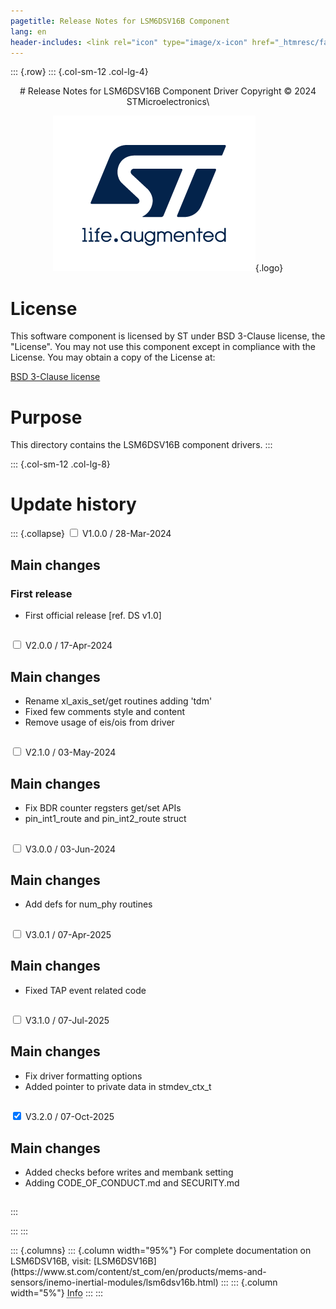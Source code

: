 ```yaml
---
pagetitle: Release Notes for LSM6DSV16B Component
lang: en
header-includes: <link rel="icon" type="image/x-icon" href="_htmresc/favicon.png" />
---
```


::: {.row}
::: {.col-sm-12 .col-lg-4}

<center>
# Release Notes for LSM6DSV16B Component Driver
Copyright &copy; 2024 STMicroelectronics\

[![ST logo](_htmresc/st_logo_2020.png)](https://www.st.com){.logo}
</center>

# License

This software component is licensed by ST under BSD 3-Clause license, the "License".
You may not use this component except in compliance with the License. You may obtain a copy of the License at:

[BSD 3-Clause license](https://opensource.org/licenses/BSD-3-Clause)

# Purpose

This directory contains the LSM6DSV16B component drivers.
:::

::: {.col-sm-12 .col-lg-8}
# Update history

::: {.collapse}
<input type="checkbox" id="collapse-section1" aria-hidden="true">
<label for="collapse-section1" aria-hidden="true">V1.0.0 / 28-Mar-2024</label>
<div>

## Main changes

### First release

- First official release [ref. DS v1.0]

##

</div>

<input type="checkbox" id="collapse-section2" aria-hidden="true">
<label for="collapse-section2" aria-hidden="true">V2.0.0 / 17-Apr-2024</label>
<div>

## Main changes

- Rename xl_axis_set/get routines adding 'tdm'
- Fixed few comments style and content
- Remove usage of eis/ois from driver

##

</div>

<input type="checkbox" id="collapse-section3" aria-hidden="true">
<label for="collapse-section3" aria-hidden="true">V2.1.0 / 03-May-2024</label>
<div>

## Main changes

- Fix BDR counter regsters get/set APIs
- pin_int1_route and pin_int2_route struct

##

</div>

<input type="checkbox" id="collapse-section4" aria-hidden="true">
<label for="collapse-section4" aria-hidden="true">V3.0.0 / 03-Jun-2024</label>
<div>

## Main changes

- Add defs for num_phy routines

##

</div>

<input type="checkbox" id="collapse-section5" aria-hidden="true">
<label for="collapse-section5" aria-hidden="true">V3.0.1 / 07-Apr-2025</label>
<div>

## Main changes

- Fixed TAP event related code

##

</div>

<input type="checkbox" id="collapse-section6" aria-hidden="true">
<label for="collapse-section6" aria-hidden="true">V3.1.0 / 07-Jul-2025</label>
<div>

## Main changes

- Fix driver formatting options
- Added pointer to private data in stmdev_ctx_t

##

</div>

<input type="checkbox" id="collapse-section7" checked aria-hidden="true">
<label for="collapse-section7" aria-hidden="true">V3.2.0 / 07-Oct-2025</label>
<div>

## Main changes

- Added checks before writes and membank setting
- Adding CODE_OF_CONDUCT.md and SECURITY.md

##

</div>
:::


:::
:::

<footer class="sticky">
::: {.columns}
::: {.column width="95%"}
For complete documentation on LSM6DSV16B,
visit:
[LSM6DSV16B](https://www.st.com/content/st_com/en/products/mems-and-sensors/inemo-inertial-modules/lsm6dsv16b.html)
:::
::: {.column width="5%"}
<abbr title="Based on template cx566953 version 2.0">Info</abbr>
:::
:::
</footer>
